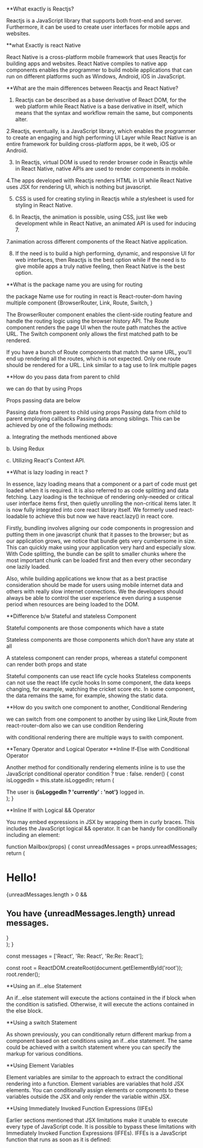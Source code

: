 
**What exactly is Reactjs?

Reactjs is a JavaScript library that supports both front-end and server. Furthermore, it can be used to create user interfaces for mobile apps and websites.

**what Exactly is react Native

React Native is a cross-platform mobile framework that uses Reactjs for building apps and websites. React Native compiles to native app components enables the programmer to build mobile applications that can run on different platforms such as Windows, Android, iOS in JavaScript.

**What are the main differences between Reactjs and React Native?

1. Reactjs can be described as a base derivative of React DOM, for the web platform while React Native is a base derivative in itself, which means that the syntax and workflow remain the same, but components alter.

2.Reactjs, eventually, is a JavaScript library, which enables the programmer to create an engaging and high performing UI Layer while React Native is an entire framework for building cross-platform apps, be it web, iOS or Android. 

3. In Reactjs, virtual DOM is used to render browser code in Reactjs while in React Native, native APIs are used to render components in mobile.

4.The apps developed with Reactjs renders HTML in UI while React Native uses JSX for rendering UI, which is nothing but javascript. 

5. CSS is used for creating styling in Reactjs while a stylesheet is used for styling in React Native.

6. In Reactjs, the animation is possible, using CSS, just like web development while in React Native, an animated API is used for inducing 7. 

7.animation across different components of the React Native application.

8. If the need is to build a high performing, dynamic, and responsive UI for web interfaces, then Reactjs is the best option while if the need is to give mobile apps a truly native feeling, then React Native is the best option.

**What is the package name you are using for routing

the package Name use for routing in react is React-router-dom
having multiple component {BrowserRouter, Link, Route, Switch, }
 
The BrowserRouter component enables the client-side routing feature and handle the routing logic using the browser history API. The Route component renders the page UI when the route path matches the active URL. The Switch component only allows the first matched path to be rendered.

If you have a bunch of Route components that match the same URL, you’ll end up rendering all the routes, which is not expected. Only one route should be rendered for a URL.
Link similar to a tag use to link multiple pages

**How do you pass data from parent to child

we can do that by using Props

Props passing data are below

Passing data from parent to child using props
Passing data from child to parent employing callbacks
Passing data among siblings. This can be achieved by one of the following methods:

a. Integrating the methods mentioned above

b. Using Redux

c. Utilizing React's Context API.

**What is lazy loading in react ?

In essence, lazy loading means that a component or a part of code must get loaded when it is required. It is also referred to as code splitting and data fetching.
Lazy loading is the technique of rendering only-needed or critical user interface items first, then quietly unrolling the non-critical items later. It is now fully integrated into core react library itself. We formerly used react-loadable to achieve this but now we have react.lazy() in react core.

Firstly, bundling involves aligning our code components in progression and putting them in one javascript chunk that it passes to the browser; but as our application grows, we notice that bundle gets very cumbersome in size. This can quickly make using your application very hard and especially slow. With Code splitting, the bundle can be split to smaller chunks where the most important chunk can be loaded first and then every other secondary one lazily loaded.

Also, while building applications we know that as a best practise consideration should be made for users using mobile internet data and others with really slow internet connections. We the developers should always be able to control the user experience even during a suspense period when resources are being loaded to the DOM.

**Difference b/w Stateful and stateless Component

Stateful components are those components which have a state


Stateless components are those components which don’t have any state at all

A stateless component can render props, whereas a stateful component can render both props and state

Stateful components can use react life cycle hooks
Stateless components can not use the react life cycle hooks
In some component, the data keeps changing, for example, watching the cricket score etc.
In some component, the data remains the same, for example, showing the static data.

**How do you switch one component to another, Conditional Rendering

we can switch from one component to another by using like Link,Route from react-router-dom also we  can use condition Rendering

with conditional rendering there are multiple ways to swith component.

**Tenary Operator and Logical Operator
**Inline If-Else with Conditional Operator

Another method for conditionally rendering elements inline is to use the JavaScript conditional operator condition ? true : false.
render() {
  const isLoggedIn = this.state.isLoggedIn;
  return (
    <div>
      The user is <b>{isLoggedIn ? 'currently' : 'not'}</b> logged in.
    </div>
  );
}



**Inline If with Logical && Operator

You may embed expressions in JSX by wrapping them in curly braces. This includes the JavaScript logical && operator. It can be handy for conditionally including an element:

function Mailbox(props) {
  const unreadMessages = props.unreadMessages;
  return (
    <div>
      <h1>Hello!</h1>
      {unreadMessages.length > 0 &&
        <h2>
          You have {unreadMessages.length} unread messages.
        </h2>
      }
    </div>
  );
}

const messages = ['React', 'Re: React', 'Re:Re: React'];

const root = ReactDOM.createRoot(document.getElementById('root')); 
root.render(<Mailbox unreadMessages={messages} />);


**Using an if…else Statement

An if…else statement will execute the actions contained in the if block when the condition is satisfied. Otherwise, it will execute the actions contained in the else block.



**Using a switch Statement

As shown previously, you can conditionally return different markup from a component based on set conditions using an if…else statement. The same could be achieved with a switch statement where you can specify the markup for various conditions.

**Using Element Variables

Element variables are similar to the approach to extract the conditional rendering into a function. Element variables are variables that hold JSX elements. You can conditionally assign elements or components to these variables outside the JSX and only render the variable within JSX.

**Using Immediately Invoked Function Expressions (IIFEs)

Earlier sections mentioned that JSX limitations make it unable to execute every type of JavaScript code. It is possible to bypass these limitations with Immediately Invoked Function Expressions (IFFEs). IFFEs is a JavaScript function that runs as soon as it is defined:
